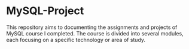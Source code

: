 # MySQL-Project

This repository aims to documenting the assignments and projects of MySQL course I completed. The course is divided into several modules, each focusing on a specific technology or area of study.
